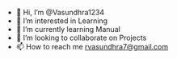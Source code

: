 - 👋 Hi, I’m @Vasundhra1234
- 👀 I’m interested in Learning
- 🌱 I’m currently learning Manual
- 💞️ I’m looking to collaborate on Projects
- 📫 How to reach me rvasundhra7@gmail.com

